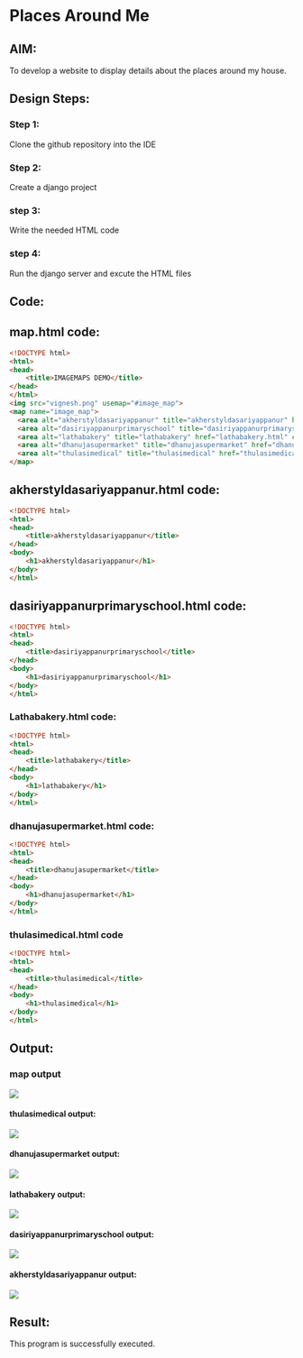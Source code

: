 # Places Around Me
## AIM:
To develop a website to display details about the places around my house.

## Design Steps:
### Step 1:
Clone the github repository into the IDE
### Step 2:
Create a django project
### step 3:
Write the needed HTML code

### step 4:
Run the django server and excute the HTML files
## Code:
## map.html code:
```html
<!DOCTYPE html>
<html>
<head>
    <title>IMAGEMAPS DEMO</title>
</head>
</html>
<img src="vignesh.png" usemap="#image_map">
<map name="image_map">
  <area alt="akherstyldasariyappanur" title="akherstyldasariyappanur" href="akherstyldasariyappanur.html" coords="549,654,582,686" shape="rect">
  <area alt="dasiriyappanurprimaryschool" title="dasiriyappanurprimaryschool" href="dasiriyappanurprimaryschool.html" coords="553,508,572,536" shape="rect">
  <area alt="lathabakery" title="lathabakery" href="lathabakery.html" coords="390,176,421,216" shape="rect">
  <area alt="dhanujasupermarket" title="dhanujasupermarket" href="dhanujasupermarket.html" coords="276,151,312,179" shape="rect">
  <area alt="thulasimedical" title="thulasimedical" href="thulasimedical.html" coords="335,82,361,117" shape="rect">
</map>
```
## akherstyldasariyappanur.html code:
```html
<!DOCTYPE html>
<html>
<head>
    <title>akherstyldasariyappanur</title>
</head>
<body>
    <h1>akherstyldasariyappanur</h1>
</body>
</html>
```
## dasiriyappanurprimaryschool.html code: 
```html
<!DOCTYPE html>
<html>
<head>
    <title>dasiriyappanurprimaryschool</title>
</head>
<body>
    <h1>dasiriyappanurprimaryschool</h1>
</body>
</html>
```
### Lathabakery.html code:
```html
<!DOCTYPE html>
<html>
<head>
    <title>lathabakery</title>
</head>
<body>
    <h1>lathabakery</h1>
</body>
</html>
```
### dhanujasupermarket.html code:
```html
<!DOCTYPE html>
<html>
<head>
    <title>dhanujasupermarket</title>
</head>
<body>
    <h1>dhanujasupermarket</h1>
</body>
</html>
```
### thulasimedical.html code
```html
<!DOCTYPE html>
<html>
<head>
    <title>thulasimedical</title>
</head>
<body>
    <h1>thulasimedical</h1>
</body>
</html>
```
## Output:
### map output
![](/output.png)
#### thulasimedical output:
![](/lathabakery.png)
#### dhanujasupermarket output:
![](/dhanujasupermarket.png)
#### lathabakery output:
![](/lathabakery.png)
#### dasiriyappanurprimaryschool output:
![](/dasiriyaprimaryschool.png)
#### akherstyldasariyappanur output:
![](/akherstyl.png)
## Result:
This program is successfully executed.